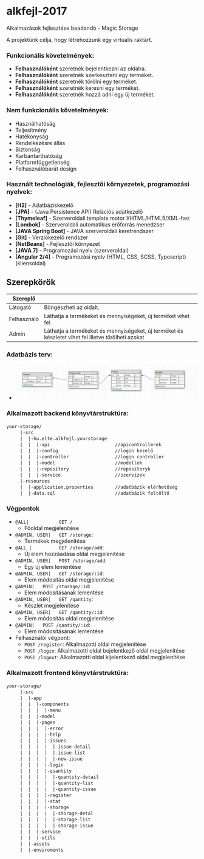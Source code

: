 # alkfejl-2017
Alkalmazások fejlesztése beadandó - Magic Storage

A projektünk célja, hogy létrehozzunk egy virtuális raktárt.

### Funkcionális követelmények:
+ **Felhasználóként** szeretnék bejelentkezni az oldalra.
+ **Felhasználóként** szeretnék szerkeszteni egy terméket.
+ **Felhasználóként** szeretnék törölni egy terméket.
+ **Felhasználóként** szeretnék keresni egy terméket.
+ **Felhasználóként** szeretnék hozzá adni egy új terméket.

### Nem funkcionális követelmények:
+ Használhatóság
+ Teljesítmény
+ Hatékonyság
+ Rendelkezésre állás
+ Biztonság
+ Karbantarthatóság
+ Platformfüggetlenség
+ Felhasználóbarát design

### Használt technológiák, fejlesztői környezetek, programozási nyelvek:
+ **[H2]** - Adatbáziskezelő
+ **[JPA]** - (Java Persistence API) Relációs adatkezelő
+ **[Thymeleaf]** - Szerveroldali template motor XHTML/HTML5/XML-hez
+ **[Lombok]** - Szerveroldali automatikus erőforrás menedzser
+ **[JAVA Spring Boot]** - JAVA szerveroldali keretrendszer
+ **[Git]** - Verziókezelő rendszer
+ **[NetBeans]** - Fejlesztői környezet
+ **[JAVA 7]** - Programozási nyelv (szerveroldal)
+ **[Angular 2/4]** - Programozási nyelv (HTML, CSS, SCSS, Typescript) (kliensoldal)

## Szerepkörök
| Szereplő |  |
| ------ | ----------- |
| Látogató   | Böngészheti az oldalt. |
| Felhasználó | Láthatja a termékeket és mennyiségeket, új terméket vihet fel |
| Admin    | Láthatja a termékeket és mennyiségeket, új terméket és készletet vihet fel illetve törölheti azokat |

### Adatbázis terv:
- ![alt text](https://github.com/laszlokelemen/alkfejl-2017/blob/master/DatabaseBasicModel.PNG)

### Alkalmazott backend könyvtárstruktúra:
```
your-storage/
     |-src                                   
     |  |-hu.elte.alkfejl.yourstorage         
     |  |  |-api                        //apicontrollerek
     |  |  |-config                     //login kezelő
     |  |  |-controller                 //login controller
     |  |  |-model                      //modellek  
     |  |  |-repository                 //repositoryk           
     |  |  |-service                    //szervizek   
     |-resources                               
     |  |-application.properties        //adatbázik elérhetőség      
     |  |-data.sql                      //adatbázik feltöltő      
```
### Végpontok
 - `@ALL|           GET / `
     - Főoldal megjelenítése
 - `@ADMIN, USER|   GET /storage`:
    - Termékek megjelenítése 
 - `@ALL |          GET /storage/add`:
    - Új elem hozzáadása oldal megjelenítése
 - `@ADMIN, USER|   POST /storage/add`:
    - Egy új elem lementése
 - `@ADMIN, USER|   GET /storage/:id`:
    - Elem módosítás oldal megjelenítése
 - `@ADMIN|   POST /storage/:id`:
    - Elem módosításának lementése
  - `@ADMIN, USER|   GET /qantity`:
    - Készlet megjelenítése 
 - `@ADMIN, USER|   GET /qantity/:id`:
    - Elem módosítás oldal megjelenítése
 - `@ADMIN|   POST /qantity/:id`:
    - Elem módosításának lementése
 - Felhasználói végpont:
    - `POST /register`: Alkalmazotti oldal megjelenítése
    - `POST /login`: Alkalmazotti oldal bejelentkező oldal megjelenítése
    - `POST /logout`: Alkalmazotti oldal kijelentkező oldal megjelenítése
   

### Alkalmazott frontend könyvtárstruktúra:
```
your-storage/
     |-src                                   
     |  |-app         
     |  |  |-components  
     |  |  |  |-menu  
     |  |  |-model         
     |  |  |-pages
     |  |  |  |-error
     |  |  |  |-help
     |  |  |  |-issues
     |  |  |  |  |-issue-detail
     |  |  |  |  |-issue-list
     |  |  |  |  |-new-issue
     |  |  |  |-login
     |  |  |  |-quantity
     |  |  |  |  |-quantity-detail
     |  |  |  |  |-quantity-list
     |  |  |  |  |-quantity-issue
     |  |  |  |-register
     |  |  |  |-stat
     |  |  |  |-storage
     |  |  |  |  |-storage-detal
     |  |  |  |  |-storage-list
     |  |  |  |  |-storage-issue
     |  |  |-service                            
     |  |  |-utils                           
     |  |-assets                               
     |  |-enviroments                          
```






